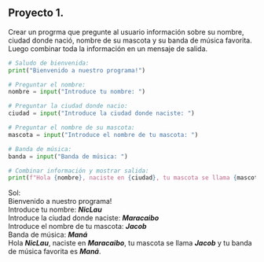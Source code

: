 ## Proyecto 1.
Crear un progrma que pregunte al usuario información sobre su nombre, ciudad donde nació, nombre de su mascota y su banda de música favorita. Luego combinar toda la información en un mensaje de salida.

```python
# Saludo de bienvenida:
print("Bienvenido a nuestro programa!")

# Preguntar el nombre:
nombre = input("Introduce tu nombre: ")

# Preguntar la ciudad donde nacio:
ciudad = input("Introduce la ciudad donde naciste: ")

# Preguntar el nombre de su mascota:
mascota = input("Introduce el nombre de tu mascota: ")

# Banda de música:
banda = input("Banda de música: ")

# Combinar información y mostrar salida:
print(f"Hola {nombre}, naciste en {ciudad}, tu mascota se llama {mascota} y tu banda de música favorita es {banda}.")
```
Sol:  
Bienvenido a nuestro programa!    
Introduce tu nombre: ***NicLau***  
Introduce la ciudad donde naciste: ***Maracaibo***  
Introduce el nombre de tu mascota: ***Jacob***  
Banda de música: ***Maná***          
Hola ***NicLau***, naciste en ***Maracaibo***, tu mascota se llama ***Jacob*** y tu banda de música favorita es ***Maná***. 
